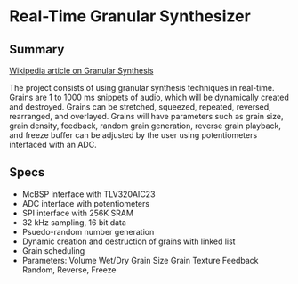 # Real-Time Granular Synthesizer

## Summary

[Wikipedia article on Granular Synthesis](https://en.wikipedia.org/wiki/Granular_synthesis)

The project consists of using granular synthesis techniques in real-time. Grains are 1 to
1000 ms snippets of audio, which will be dynamically created and destroyed. Grains
can be stretched, squeezed, repeated, reversed, rearranged, and overlayed. Grains
will have  parameters such as grain size, grain density, feedback, random grain generation,
reverse grain playback, and freeze buffer can be adjusted by the user using potentiometers
interfaced with an ADC.

## Specs

* McBSP interface with TLV320AIC23
* ADC interface with potentiometers
* SPI interface with 256K SRAM
* 32 kHz sampling, 16 bit data
* Psuedo-random number generation
* Dynamic creation and destruction of grains with linked list
* Grain scheduling
* Parameters:
     Volume
     Wet/Dry
     Grain Size
     Grain Texture
     Feedback
     Random, Reverse, Freeze 

